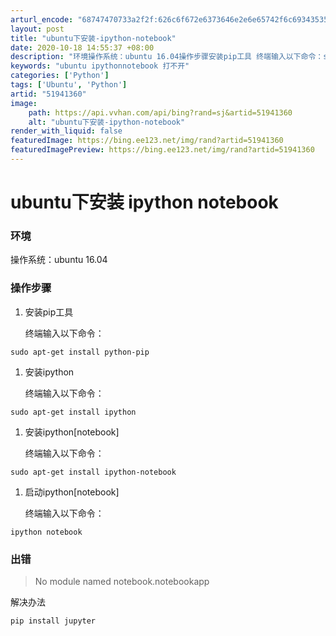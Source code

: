 ```yaml
---
arturl_encode: "68747470733a2f2f:626c6f672e6373646e2e6e65742f6c69343535333831313635:2f61727469636c652f64657461696c732f3531393431333630"
layout: post
title: "ubuntu下安装-ipython-notebook"
date: 2020-10-18 14:55:37 +08:00
description: "环境操作系统：ubuntu 16.04操作步骤安装pip工具 终端输入以下命令：sudo apt-g"
keywords: "ubuntu ipythonnotebook 打不开"
categories: ['Python']
tags: ['Ubuntu', 'Python']
artid: "51941360"
image:
    path: https://api.vvhan.com/api/bing?rand=sj&artid=51941360
    alt: "ubuntu下安装-ipython-notebook"
render_with_liquid: false
featuredImage: https://bing.ee123.net/img/rand?artid=51941360
featuredImagePreview: https://bing.ee123.net/img/rand?artid=51941360
---
```


# ubuntu下安装 ipython notebook

### 环境

操作系统：ubuntu 16.04

### 操作步骤

1. 安装pip工具
     
   终端输入以下命令：

```
sudo apt-get install python-pip
```

1. 安装ipython
     
   终端输入以下命令：

```
sudo apt-get install ipython
```

1. 安装ipython[notebook]
     
   终端输入以下命令：

```
sudo apt-get install ipython-notebook
```

1. 启动ipython[notebook]
     
   终端输入以下命令：

```
ipython notebook
```

### 出错

> No module named notebook.notebookapp

解决办法

```
pip install jupyter
```